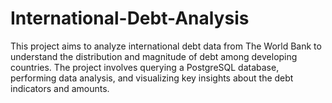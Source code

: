 # International-Debt-Analysis
This project aims to analyze international debt data from The World Bank to understand the distribution and magnitude of debt among developing countries. The project involves querying a PostgreSQL database, performing data analysis, and visualizing key insights about the debt indicators and amounts.
